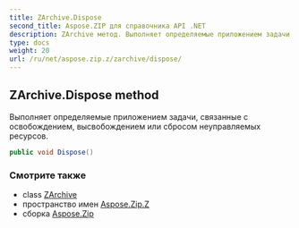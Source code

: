 ```yaml
---
title: ZArchive.Dispose
second_title: Aspose.ZIP для справочника API .NET
description: ZArchive метод. Выполняет определяемые приложением задачи связанные с освобождением высвобождением или сбросом неуправляемых ресурсов.
type: docs
weight: 20
url: /ru/net/aspose.zip.z/zarchive/dispose/
---
```

## ZArchive.Dispose method

Выполняет определяемые приложением задачи, связанные с освобождением, высвобождением или сбросом неуправляемых ресурсов.

```csharp
public void Dispose()
```

### Смотрите также

* class [ZArchive](../)
* пространство имен [Aspose.Zip.Z](../../zarchive/)
* сборка [Aspose.Zip](../../../)


